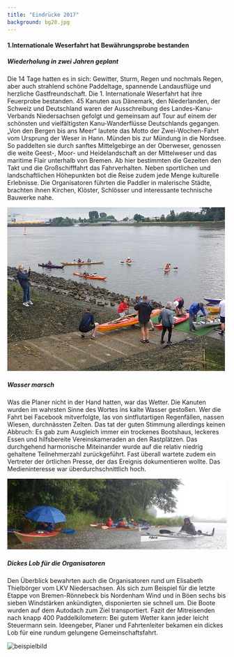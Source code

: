 ```yaml
---
title: "Eindrücke 2017"
background: bg20.jpg
---
```


#### 1.Internationale Weserfahrt hat Bewährungsprobe bestanden

##### Wiederholung in zwei Jahren geplant

Die 14 Tage hatten es in sich: Gewitter, Sturm, Regen und nochmals Regen, aber auch strahlend schöne Paddeltage, spannende Landausflüge und herzliche Gastfreundschaft. Die 1. Internationale Weserfahrt hat ihre Feuerprobe bestanden. 
45 Kanuten aus Dänemark, den Niederlanden, der Schweiz und Deutschland waren der Ausschreibung des Landes-Kanu-Verbands Niedersachsen gefolgt und gemeinsam auf Tour auf einem der schönsten und vielfältigsten Kanu-Wanderflüsse Deutschlands gegangen. „Von den Bergen bis ans Meer“ lautete das Motto der Zwei-Wochen-Fahrt vom Ursprung der Weser in Hann. Münden bis zur Mündung in die Nordsee. So paddelten sie durch sanftes Mittelgebirge an der Oberweser, genossen die weite Geest-, Moor- und Heidelandschaft an der Mittelweser und das maritime Flair unterhalb von Bremen. Ab hier bestimmten die Gezeiten den Takt und die Großschifffahrt das Fahrverhalten. Neben sportlichen und landschaftlichen Höhepunkten bot die Reise zudem jede Menge kulturelle Erlebnisse. Die Organisatoren führten die Paddler in malerische Städte, brachten ihnen Kirchen, Klöster, Schlösser und interessante technische Bauwerke nahe.



![beispielbild](/assets/images/other_images/bg20_klein.jpg
 "beispielbild")



##### Wasser marsch
Was die Planer nicht in der Hand hatten, war das Wetter. Die Kanuten wurden im wahrsten Sinne des Wortes ins kalte Wasser gestoßen. Wer die Fahrt bei Facebook mitverfolgte, las von sintflutartigen Regenfällen, nassen Wiesen, durchnässten Zelten. Das tat der guten Stimmung allerdings keinen Abbruch: Es gab zum Ausgleich immer ein trockenes Bootshaus, leckeres Essen und hilfsbereite Vereinskameraden an den Rastplätzen. Das durchgehend harmonische Miteinander wurde auf die relativ niedrig gehaltene Teilnehmerzahl zurückgeführt. Fast überall wartete zudem ein Vertreter der örtlichen Presse, der das Ereignis dokumentieren wollte. Das Medieninteresse war überdurchschnittlich hoch.

![regen](/assets/images/Regen_klein.jpg
 "beispielbild")

##### Dickes Lob für die Organisatoren
Den Überblick bewahrten auch die Organisatoren rund um Elisabeth Thielbörger vom LKV Niedersachsen. Als sich zum Beispiel für die letzte Etappe von Bremen-Rönnebeck bis Nordenham Wind und in Böen sechs bis sieben Windstärken ankündigten, disponierten sie schnell um. Die Boote wurden auf dem Autodach zum Ziel transportiert. Fazit der Mitreisenden nach knapp 400 Paddelkilometern: Bei gutem Wetter kann jeder leicht Steuermann sein. Ideengeber, Planer und Fahrtenleiter bekamen ein dickes Lob für eine rundum gelungene Gemeinschaftsfahrt. 

![beispielbild](/kanutube.de/video/Impressionen-1Internationale-Weserfahrt-2017-Diashow/9c871ad0f455094d2a41c37485f6291e
 "beispielbild")


